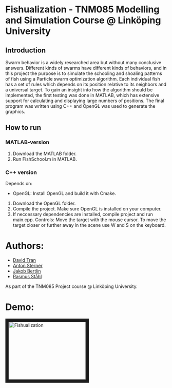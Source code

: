 # Fishualization - TNM085 Modelling and Simulation Course @ Linköping University
## Introduction
Swarm behavior is a widely researched area but without many conclusive answers. Different kinds of swarms have different kinds of behaviors, and in this project the purpose is to simulate the schooling and shoaling patterns of fish using a Particle swarm optimization algorithm.
Each individual fish has a set of rules which depends on its position relative to its neighbors and a universal target. To gain an insight into how the algorithm should be implemented, the first testing was done in MATLAB, which has extensive support for calculating and displaying large numbers of positions.
The final program was written using C++ and OpenGL was used to generate the graphics.
## How to run
### MATLAB-version
1. Download the MATLAB folder.
2. Run FishSchool.m in MATLAB.
### C++ version
Depends on:
* OpenGL: Install OpenGL and build it with Cmake.
1. Download the OpenGL folder.
2. Compile the project. Make sure OpenGL is installed on your computer.
3. If neccessary dependencies are installed, compile project and run main.cpp.
Controls:
Move the target with the mouse cursor. To move the target closer or further away in the scene use W and S on the keyboard.
# Authors:
- [David Tran](https://github.com/ddavidtran)
- [Anton Sterner](https://github.com/antonsterner)
- [Jakob Bertlin](https://github.com/Jackbob)
- [Rasmus Ståhl](https://github.com/Mt-Rasmus)

As part of the TNM085 Project course @ Linköping University.
# Demo:
<a href="http://www.youtube.com/watch?feature=player_embedded&v=H6QdCxFZtf8
" target="_blank"><img src="http://img.youtube.com/vi/H6QdCxFZtf8/0.jpg" 
alt="Fishualization" width="240" height="180" border="10" /></a>
